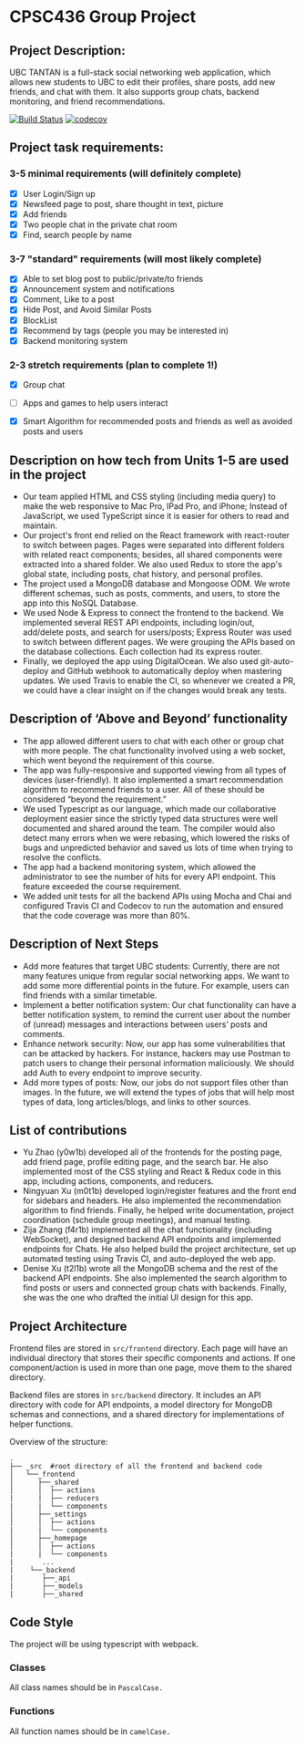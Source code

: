 # CPSC436 Group Project


## Project Description: 
UBC TANTAN is a full-stack social networking web application, which allows new students to UBC to edit their profiles, share posts, add new friends, and chat with them. It also supports group chats, backend monitoring, and friend recommendations.

[![Build Status](https://travis-ci.com/ZijiaZhang/CPSC436_Project.svg?branch=master)](https://travis-ci.com/ZijiaZhang/CPSC436_Project)
[![codecov](https://codecov.io/gh/ZijiaZhang/CPSC436_Project/branch/master/graph/badge.svg)](https://codecov.io/gh/ZijiaZhang/CPSC436_Project)


## Project task requirements:
### 3-5 minimal requirements (will definitely complete)
- [x] User Login/Sign up
- [x] Newsfeed page to post, share thought in text, picture
- [x] Add friends
- [x] Two people chat in the private chat room
- [x] Find, search people by name

### 3-7 "standard" requirements (will most likely complete)
- [x] Able to set blog post to public/private/to friends
- [x] Announcement system and notifications
- [x] Comment, Like to a post
- [x] Hide Post, and Avoid Similar Posts
- [x] BlockList
- [x] Recommend by tags (people you may be interested in)
- [x] Backend monitoring system

### 2-3 stretch requirements (plan to complete 1!)
- [x] Group chat
- [ ] Apps and games to help users interact
- [x] Smart Algorithm for recommended posts and friends as well as avoided posts and users


## Description on how tech from Units 1-5 are used in the project
- Our team applied HTML and CSS styling (including media query) to make the web responsive to Mac Pro, IPad Pro, and iPhone; Instead of JavaScript, we used TypeScript since it is easier for others to read and maintain. 
- Our project's front end relied on the React framework with react-router to switch between pages. Pages were separated into different folders with related react components; besides, all shared components were extracted into a shared folder. We also used Redux to store the app's global state, including posts, chat history, and personal profiles. 
- The project used a MongoDB database and Mongoose ODM. We wrote different schemas, such as posts, comments, and users, to store the app into this NoSQL Database.
- We used Node & Express to connect the frontend to the backend. We implemented several REST API endpoints, including login/out, add/delete posts, and search for users/posts; Express Router was used to switch between different pages. We were grouping the APIs based on the database collections. Each collection had its express router.
- Finally, we deployed the app using DigitalOcean. We also used git-auto-deploy and GitHub webhook to automatically deploy when mastering updates. We used Travis to enable the CI, so whenever we created a PR, we could have a clear insight on if the changes would break any tests.


## Description of ‘Above and Beyond’ functionality
- The app allowed different users to chat with each other or group chat with more people. The chat functionality involved using a web socket, which went beyond the requirement of this course. 
- The app was fully-responsive and supported viewing from all types of devices (user-friendly). It also implemented a smart recommendation algorithm to recommend friends to a user. All of these should be considered “beyond the requirement.” 
- We used Typescript as our language, which made our collaborative deployment easier since the strictly typed data structures were well documented and shared around the team. The compiler would also detect many errors when we were rebasing, which lowered the risks of bugs and unpredicted behavior and saved us lots of time when trying to resolve the conflicts.
- The app had a backend monitoring system, which allowed the administrator to see the number of hits for every API endpoint. This feature exceeded the course requirement.
- We added unit tests for all the backend APIs using Mocha and Chai and configured Travis CI and Codecov to run the automation and ensured that the code coverage was more than 80%.


## Description of Next Steps
- Add more features that target UBC students: Currently, there are not many features unique from regular social networking apps. We want to add some more differential points in the future. For example, users can find friends with a similar timetable.
- Implement a better notification system: Our chat functionality can have a better notification system, to remind the current user about the number of (unread) messages and interactions between users’ posts and comments.
- Enhance network security: Now, our app has some vulnerabilities that can be attacked by hackers. For instance, hackers may use Postman to patch users to change their personal information maliciously. We should add Auth to every endpoint to improve security.
- Add more types of posts: Now, our jobs do not support files other than images. In the future, we will extend the types of jobs that will help most types of data, long articles/blogs, and links to other sources.


## List of contributions
- Yu Zhao (y0w1b) developed all of the frontends for the posting page, add friend page, profile editing page, and the search bar. He also implemented most of the CSS styling and React & Redux code in this app, including actions, components, and reducers. 
- Ningyuan Xu (m0t1b) developed login/register features and the front end for sidebars and headers. He also implemented the recommendation algorithm to find friends. Finally, he helped write documentation, project coordination (schedule group meetings), and manual testing.
- Zija Zhang (f4r1b) implemented all the chat functionality (including WebSocket), and designed backend API endpoints and implemented endpoints for Chats. He also helped build the project architecture, set up automated testing using Travis CI, and auto-deployed the web app.
- Denise Xu (t2l1b) wrote all the MongoDB schema and the rest of the backend API endpoints. She also implemented the search algorithm to find posts or users and connected group chats with backends. Finally, she was the one who drafted the initial UI design for this app. 


## Project Architecture

Frontend files are stored in `src/frontend` directory. Each page will have an individual directory that stores their specific components and actions. If one component/action is used in more than one page, move them to the shared directory.

Backend files are stores in `src/backend` directory. It includes an API directory with code for API endpoints, a model directory for MongoDB schemas and connections, and a shared directory for implementations of helper functions.

Overview of the structure:


```
.
├── _src  #root directory of all the frontend and backend code
│   └──_frontend 
│      ├──_shared
│      │  ├── actions
|      |  ├── reducers
|      |  └── components
│      ├──_settings
│      │  ├── actions
|      |  └── components
│      ├──_homepage
│      │  ├── actions
|      |  └── components
|       ...
|    └──_backend
|       ├──_api
|       ├──_models
|       ├──_shared
```

## Code Style
The project will be using typescript with webpack.

### Classes
All class names should be in `PascalCase.`

### Functions
All function names should be in `camelCase.`


